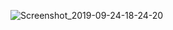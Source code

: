 ![Screenshot_2019-09-24-18-24-20](https://user-images.githubusercontent.com/54840940/65511611-caaff000-df01-11e9-8ddc-8a3a61d02040.png)
